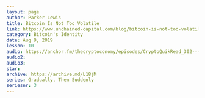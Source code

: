 ```yaml
---
layout: page
author: Parker Lewis
title: Bitcoin Is Not Too Volatile
link: https://www.unchained-capital.com/blog/bitcoin-is-not-too-volatile/
category: Bitcoin's Identity
date: Aug 9, 2019
lesson: 10
audio: https://anchor.fm/thecryptoconomy/episodes/CryptoQuikRead_302---Bitcoin-is-Not-Too-Volatile-Parker-Lewis-e6diss/a-aqp0ht
audio2: 
audio3: 
star: 
archive: https://archive.md/L18jM
series: Gradually, Then Suddenly
seriesnr: 3
---
```

